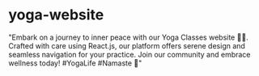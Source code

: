 # yoga-website
"Embark on a journey to inner peace with our Yoga Classes website 🧘‍♀️. Crafted with care using React.js, our platform offers serene design and seamless navigation for your practice. Join our community and embrace wellness today! #YogaLife #Namaste 🌿"

